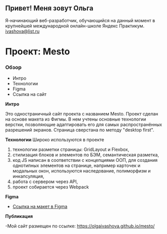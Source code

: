 ## Привет! Меня зовут Ольга

Я-начинающий веб-разработчик, обучающийся на данный момент в крупнейшей международной онлайн-школе Яндекс Практикум.
ivashova@list.ru

# Проект: Mesto

### Обзор

- Интро
- Технологии
- Figma
- Ссылка на сайт

**Интро**

Это одностраничный сайт проекта с названием Mesto.
Проект сделан на основе макета из Фигмы. В нем учтены основные технологии верстки, позволяющие адаптировать его для самых распространённых разрешений экранов. Страница сверстана по методу "desktop first".

**Технологии**
Широко используются в проекте

1. технологии разметки страницы: GridLayout и Flexbox,
2. стилизация блоков и элементов по БЭМ, семантическая разметка,
3. код JS написан в соответствии с концепциями ООП, для создания однотипных элементов на странице, например карточек и модальных окон, используются наследование, полиморфизм и инкапсуляция,
4. работа с сервером через API,
5. проект собирается через Webpack

**Figma**

- [Ссылка на макет в Figma](https://www.figma.com/file/2cn9N9jSkmxD84oJik7xL7/JavaScript.-Sprint-4?node-id=0%3A1)

**Публикация**

-Мой сайт размещен по ссылке: https://olgaivashova.github.io/mesto/
